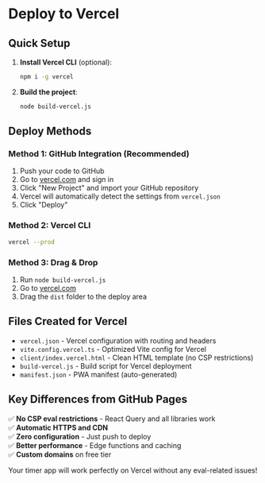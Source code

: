 # Deploy to Vercel

## Quick Setup

1. **Install Vercel CLI** (optional):
   ```bash
   npm i -g vercel
   ```

2. **Build the project**:
   ```bash
   node build-vercel.js
   ```

## Deploy Methods

### Method 1: GitHub Integration (Recommended)
1. Push your code to GitHub
2. Go to [vercel.com](https://vercel.com) and sign in
3. Click "New Project" and import your GitHub repository
4. Vercel will automatically detect the settings from `vercel.json`
5. Click "Deploy"

### Method 2: Vercel CLI
```bash
vercel --prod
```

### Method 3: Drag & Drop
1. Run `node build-vercel.js`
2. Go to [vercel.com](https://vercel.com)
3. Drag the `dist` folder to the deploy area

## Files Created for Vercel

- `vercel.json` - Vercel configuration with routing and headers
- `vite.config.vercel.ts` - Optimized Vite config for Vercel
- `client/index.vercel.html` - Clean HTML template (no CSP restrictions)
- `build-vercel.js` - Build script for Vercel deployment
- `manifest.json` - PWA manifest (auto-generated)

## Key Differences from GitHub Pages

✅ **No CSP eval restrictions** - React Query and all libraries work  
✅ **Automatic HTTPS and CDN**  
✅ **Zero configuration** - Just push to deploy  
✅ **Better performance** - Edge functions and caching  
✅ **Custom domains** on free tier  

Your timer app will work perfectly on Vercel without any eval-related issues!